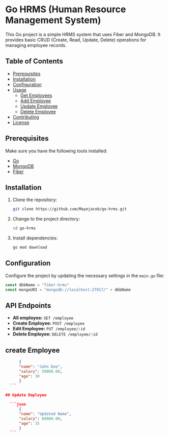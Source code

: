 # Go HRMS (Human Resource Management System)

This Go project is a simple HRMS system that uses Fiber and MongoDB. It provides basic CRUD (Create, Read, Update, Delete) operations for managing employee records.

## Table of Contents

- [Prerequisites](#prerequisites)
- [Installation](#installation)
- [Configuration](#configuration)
- [Usage](#usage)
  - [Get Employees](#get-employees)
  - [Add Employee](#add-employee)
  - [Update Employee](#update-employee)
  - [Delete Employee](#delete-employee)
- [Contributing](#contributing)
- [License](#license)

## Prerequisites

Make sure you have the following tools installed:

- [Go](https://golang.org/dl/)
- [MongoDB](https://www.mongodb.com/try/download/community)
- [Fiber](https://docs.gofiber.io/)

## Installation

1. Clone the repository:

    ```bash
    git clone https://github.com/Mayejacob/go-hrms.git
    ```

2. Change to the project directory:

    ```bash
    cd go-hrms
    ```

3. Install dependencies:

    ```bash
    go mod download
    ```

## Configuration

Configure the project by updating the necessary settings in the `main.go` file:

```go
const dbbName = "fiber-hrms"
const mongoURI = "mongodb://localhost:27017/" + dbbName
```

## API Endpoints

- **All employee:** `GET /employee`
- **Create Employee:** `POST /employee`
- **Edit Employee:** `PUT /employee/:id`
- **Delete Employee:** `DELETE /employee/:id`

## create Employee

  ```json
        {
        "name": "John Doe",
        "salary": 50000.00,
        "age": 30
        }
    ```
    
## Update Employee

    ```json
        {
        "name": "Updated Name",
        "salary": 60000.00,
        "age": 35
        }
    ```
